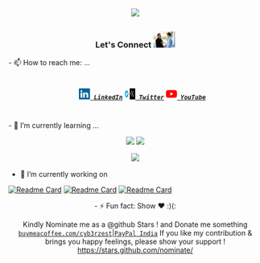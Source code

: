 <h1 align="center">
  <a href="https://git.io/typing-svg">
    <img src="https://readme-typing-svg.herokuapp.com/?lines=Hey!%20Security%20Researchers!%20How%20you%20doin'?&center=true&size=16">
  </a>
</h1>

<h3 align="center">Let's Connect <img src="https://raw.githubusercontent.com/cyb3rzest/cyb3rzest/main/img-src/handshake2.gif" height="32px"></h3>
- 📫 How to reach me: ...
<h5 align="center">
  <code>
    <a href="https://www.linkedin.com/in/vpt619/" title="LinkedIn Profile"><img height="22" width="22" src="https://github.com/cyb3rzest/cyb3rzest/blob/master/img-src/linkedin.svg"> LinkedIn</a></code>
  <code><a href="https://twitter.com/cyberzeast/" title="Twitter Profile"><img height="22" width="22" src="https://github.com/cyb3rzest/cyb3rzest/blob/master/img-src/twitter.png"> Twitter</a></code>
  <code><a href="https://www.youtube.com/@ViTiSecurity"><img alt="YouTube" title="YouTube" height="22" width="22" src="https://github.com/cyb3rzest/cyb3rzest/blob/master/img-src/youtube.svg"> YouTube</a></code>
</h5>
<br>
- 🌱 I’m currently learning ...
<p align = "center">
  <img src = "https://github-readme-stats.vercel.app/api?username=cyb3rzest&show_icons=true&theme=dark" width = 400 />
  <img src = "https://github-readme-streak-stats.herokuapp.com/?user=cyb3rzest&theme=dark&hide_border=true" width = 400 />
  <p align="center">
  <img src="https://github-profile-trophy.vercel.app/?username=cyb3rzest&theme=gruvbox&no-frame=true&margin-w=10&margin-h=10&column=8">
</p>
  <!--<img src="https://github-readme-stats.vercel.app/api/top-langs/?username=cyb3rzest&theme=dark&hide_border=true" />-->
</p>
<!--
<p>
  <img align="left" width="490" height="165" src="https://github-readme-stats.vercel.app/api?username=cyb3rzest&show_icons=true&hide_border=false&line_height=20&title_color=f69673&icon_color=1b93c9&show_owner=true"/>
  <img align="right" width="490" height="165" src="https://github-readme-streak-stats.herokuapp.com/?user=cyb3rzest&show_icons=true&hide_border=false&line_height=20&title_color=f69673&icon_color=1b93c9&show_owner=true"/>
  <p>

**cyb3rzest/cyb3rzest** is a ✨ _special_ ✨ repository because its `README.md` (this file) appears on your GitHub profile.



<a href="https://github.com/cyb3rzest/vasuki" target="_blank">
  <img align="center" src="https://github-readme-stats.vercel.app/api/pin/?username=cyb3rzest&repo=vasuki&theme=dracula" />
</a>
<a href="https://github.com/cyb3rzest/Burp-Suite-Pro " target="_blank">
 <img align="center" src="https://github-readme-stats.vercel.app/api/pin/?username=cyb3rzest&repo=Burp-Suite-Pro&theme=dracula" />
</a>
<a href="https://github.com/cyb3rzest/blckhrtz" target="_blank">
 <img align="center" src="https://github-readme-stats.vercel.app/api/pin/?username=cyb3rzest&repo=blckhrtz&theme=dracula" />
</a>
<a href="https://github.com/cyb3rzest/Payloads4All" target="_blank">
 <img align="center" src="https://github-readme-stats.vercel.app/api/pin/?username=cyb3rzest&repo=Payloads4All&theme=dracula" />
</a>
-->


- 🔭 I’m currently working on
 
 [![Readme Card](https://github-readme-stats.vercel.app/api/pin/?username=cyb3rzest&repo=vasuki&show_owner=true)](https://github.com/cyb3rzest/vasuki)
 [![Readme Card](https://github-readme-stats.vercel.app/api/pin/?username=cyb3rzest&repo=blckhrtz&show_owner=true)](https://github.com/cyb3rzest/blckhrtz) [![Readme Card](https://github-readme-stats.vercel.app/api/pin/?username=cyb3rzest&repo=Burp-Suite-Pro&show_owner=true)](https://github.com/cyb3rzest/Burp-Suite-Pro)
<div align="center">
- ⚡ Fun fact: 
Show ❤️ :)(:<br>

Kindly Nominate me as a @github Stars ! and Donate me something  [`buymeacoffee.com/cyb3rzest`](https://www.buymeacoffee.com/cyb3rzest)|[`PayPal India`](https://www.paypal.com/paypalme/ichiro94)
If you like my contribution & brings you happy feelings, please show your support !
https://stars.github.com/nominate/

</div>
